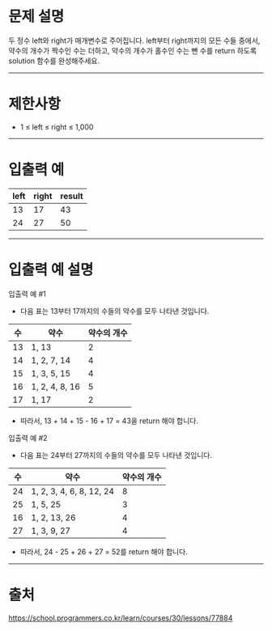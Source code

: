 # 문제 설명
두 정수 left와 right가 매개변수로 주어집니다. left부터 right까지의 모든 수들 중에서, 약수의 개수가 짝수인 수는 더하고, 약수의 개수가 홀수인 수는 뺀 수를 return 하도록 solution 함수를 완성해주세요.

<hr/>

# 제한사항

* 1 ≤ left ≤ right ≤ 1,000


<hr/>

# 입출력 예

| left | right | result |
|----|------|--------|
| 13 | 17   | 	43    |
| 24 | 27   | 	50    |


<hr/>

# 입출력 예 설명

입출력 예 #1

* 다음 표는 13부터 17까지의 수들의 약수를 모두 나타낸 것입니다.

| 수   | 약수 | 약수의 개수 |
|-----|------|-------|
| 13  | 1, 13   | 	2    |
| 14  | 1, 2, 7, 14   | 	4    |
| 15  | 1, 3, 5, 15   | 	4    |
| 16  | 1, 2, 4, 8, 16  | 	5    |
| 17  | 1, 17   | 	2    |

* 따라서, 13 + 14 + 15 - 16 + 17 = 43을 return 해야 합니다.

입출력 예 #2

* 다음 표는 24부터 27까지의 수들의 약수를 모두 나타낸 것입니다.

| 수   | 약수 | 약수의 개수 |
|-----|------|--------|
| 24  | 1, 2, 3, 4, 6, 8, 12, 24   | 	8     |
| 25  | 1, 5, 25   | 	3     |
| 16  | 1, 2, 13, 26   | 	4     |
| 27  | 1, 3, 9, 27 | 	4     |

* 따라서, 24 - 25 + 26 + 27 = 52를 return 해야 합니다.

<hr/>

# 출처
https://school.programmers.co.kr/learn/courses/30/lessons/77884